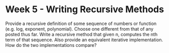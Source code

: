 # Week 5 - Writing Recursive Methods
Provide a recursive definition of some sequence of numbers or function (e.g. log, exponent, polynomial). Choose one different from that of any posted thus far. Write a recursive method that given n, computes the nth term of that sequence. Also provide an equivalent iterative implementation. How do the two implementations compare?
